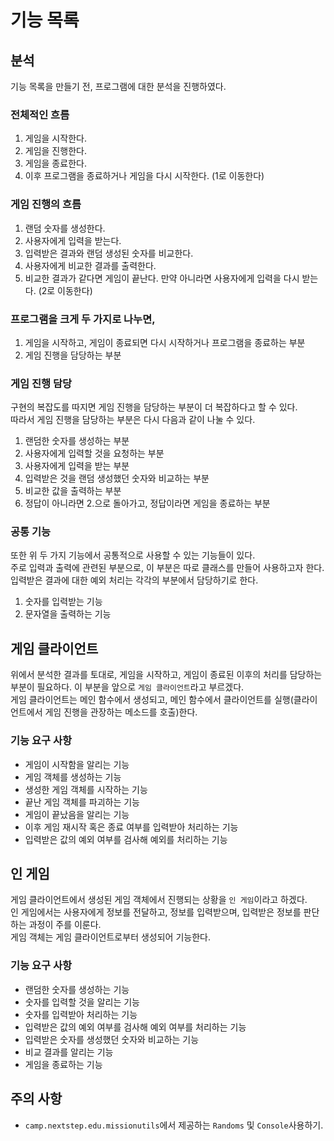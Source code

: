 # 기능 목록
## 분석
기능 목록을 만들기 전, 프로그램에 대한 분석을 진행하였다.

### 전체적인 흐름
1. 게임을 시작한다.
2. 게임을 진행한다.
3. 게임을 종료한다.
4. 이후 프로그램을 종료하거나 게임을 다시 시작한다. (1로 이동한다)

### 게임 진행의 흐름
1. 랜덤 숫자를 생성한다.
2. 사용자에게 입력을 받는다.
3. 입력받은 결과와 랜덤 생성된 숫자를 비교한다.
4. 사용자에게 비교한 결과를 출력한다.
5. 비교한 결과가 같다면 게임이 끝난다. 만약 아니라면 사용자에게 입력을 다시 받는다. (2로 이동한다)

### 프로그램을 크게 두 가지로 나누면,
1. 게임을 시작하고, 게임이 종료되면 다시 시작하거나 프로그램을 종료하는 부분
2. 게임 진행을 담당하는 부분

### 게임 진행 담당 
구현의 복잡도를 따지면 게임 진행을 담당하는 부분이 더 복잡하다고 할 수 있다.  
따라서 게임 진행을 담당하는 부분은 다시 다음과 같이 나눌 수 있다.
1. 랜덤한 숫자를 생성하는 부분
2. 사용자에게 입력할 것을 요청하는 부분
3. 사용자에게 입력을 받는 부분
4. 입력받은 것을 랜덤 생성했던 숫자와 비교하는 부분
5. 비교한 값을 출력하는 부분
6. 정답이 아니라면 2.으로 돌아가고, 정답이라면 게임을 종료하는 부분

### 공통 기능
또한 위 두 가지 기능에서 공통적으로 사용할 수 있는 기능들이 있다.  
주로 입력과 출력에 관련된 부분으로, 이 부분은 따로 클래스를 만들어 사용하고자 한다.  
입력받은 결과에 대한 예외 처리는 각각의 부분에서 담당하기로 한다.
1. 숫자를 입력받는 기능
2. 문자열을 출력하는 기능


## 게임 클라이언트
위에서 분석한 결과를 토대로, 게임을 시작하고, 게임이 종료된 이후의 처리를 담당하는 부분이 필요하다.
이 부분을 앞으로 `게임 클라이언트`라고 부르겠다.    
게임 클라이언트는 메인 함수에서 생성되고, 메인 함수에서 클라이언트를 실행(클라이언트에서 게임 진행을 관장하는 메소드를 호출)한다.  
### 기능 요구 사항
* 게임이 시작함을 알리는 기능
* 게임 객체를 생성하는 기능
* 생성한 게임 객체를 시작하는 기능
* 끝난 게임 객체를 파괴하는 기능
* 게임이 끝났음을 알리는 기능
* 이후 게임 재시작 혹은 종료 여부를 입력받아 처리하는 기능
* 입력받은 값의 예외 여부를 검사해 예외를 처리하는 기능


## 인 게임
게임 클라이언트에서 생성된 게임 객체에서 진행되는 상황을 `인 게임`이라고 하겠다.  
인 게임에서는 사용자에게 정보를 전달하고, 정보를 입력받으며, 입력받은 정보를 판단하는 과정이 주를 이룬다.  
게임 객체는 게임 클라이언트로부터 생성되어 기능한다.
### 기능 요구 사항
* 랜덤한 숫자를 생성하는 기능
* 숫자를 입력할 것을 알리는 기능
* 숫자를 입력받아 처리하는 기능
* 입력받은 값의 예외 여부를 검사해 예외 여부를 처리하는 기능
* 입력받은 숫자를 생성했던 숫자와 비교하는 기능
* 비교 결과를 알리는 기능
* 게임을 종료하는 기능


## 주의 사항
* `camp.nextstep.edu.missionutils`에서 제공하는 `Randoms` 및 `Console`사용하기.